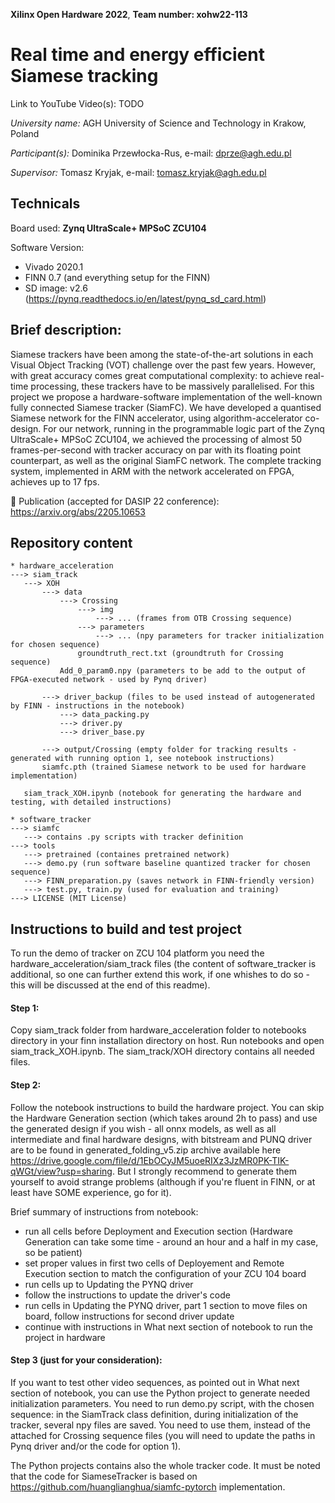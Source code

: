 **Xilinx Open Hardware 2022**, **Team number: xohw22-113**

# **Real time and energy efficient Siamese tracking**

Link to YouTube Video(s): TODO



*University name:* AGH University of Science and Technology in Krakow, Poland

*Participant(s):* Dominika Przewłocka-Rus, e-mail: dprze@agh.edu.pl

*Supervisor:* Tomasz Kryjak, e-mail: tomasz.kryjak@agh.edu.pl

 
## Technicals

Board used: **Zynq UltraScale+ MPSoC ZCU104**

Software Version:
* Vivado 2020.1
* FINN 0.7 (and everything setup for the FINN)
* SD image: v2.6 (https://pynq.readthedocs.io/en/latest/pynq_sd_card.html)


## Brief description:
Siamese trackers have been among the state-of-the-art solutions in each Visual Object Tracking (VOT) challenge over the past few years. However, with great accuracy comes great computational complexity: to achieve real-time processing, these trackers have to be massively parallelised. For this project we propose a hardware-software implementation of the well-known fully connected Siamese tracker (SiamFC). We have developed a quantised Siamese network for the FINN accelerator, using algorithm-accelerator co-design. For our network, running in the programmable logic part of the Zynq UltraScale+ MPSoC ZCU104, we achieved the processing of almost 50 frames-per-second with tracker accuracy on par with its floating point counterpart, as well as the original SiamFC network. The complete tracking system, implemented in ARM with the network accelerated on FPGA, achieves up to 17 fps.

:green_book: Publication (accepted for DASIP 22 conference): https://arxiv.org/abs/2205.10653


## Repository content

 ```
* hardware_acceleration
---> siam_track
    ---> XOH
        ---> data
            ---> Crossing
                ---> img
                    ---> ... (frames from OTB Crossing sequence)
                ---> parameters
                    ---> ... (npy parameters for tracker initialization for chosen sequence)
                groundtruth_rect.txt (groundtruth for Crossing sequence)
            Add_0_param0.npy (parameters to be add to the output of FPGA-executed network - used by Pynq driver)

        ---> driver_backup (files to be used instead of autogenerated by FINN - instructions in the notebook)
            ---> data_packing.py
            ---> driver.py
            ---> driver_base.py

        ---> output/Crossing (empty folder for tracking results - generated with running option 1, see notebook instructions)
        siamfc.pth (trained Siamese network to be used for hardware implementation)

    siam_track_XOH.ipynb (notebook for generating the hardware and testing, with detailed instructions)

* software_tracker
---> siamfc
    ---> contains .py scripts with tracker definition
---> tools
    ---> pretrained (containes pretrained network)
    ---> demo.py (run software baseline quantized tracker for chosen sequence)
    ---> FINN_preparation.py (saves network in FINN-friendly version)
    ---> test.py, train.py (used for evaluation and training)
---> LICENSE (MIT License)
```



## Instructions to build and test project

To run the demo of tracker on ZCU 104 platform you need the hardware_acceleration/siam_track files (the content of software_tracker is additional, so one can further extend this work, if one whishes to do so - this will be discussed at the end of this readme).

#### Step 1:
Copy siam_track folder from hardware_acceleration folder to notebooks directory in your finn installation directory on host.
Run notebooks and open siam_track_XOH.ipynb. The siam_track/XOH directory contains all needed files.

#### Step 2:
Follow the notebook instructions to build the hardware project. You can skip the Hardware Generation section (which takes around 2h to pass) and use the generated design if you wish - all onnx models, as well as all intermediate and final hardware designs, with bitstream and PUNQ driver are to be found in generated_folding_v5.zip archive available here https://drive.google.com/file/d/1EbOCyJM5uoeRIXz3JzMR0PK-TIK-qWGt/view?usp=sharing. But I strongly recommend to generate them yourself to avoid strange problems (although if you're fluent in FINN, or at least have SOME experience, go for it).

Brief summary of instructions from notebook:
* run all cells before Deployment and Execution section (Hardware Generation can take some time - around an hour and a half in my case, so be patient)
* set proper values in first two cells of Deployement and Remote Execution section to match the configuration of your ZCU 104 board
* run cells up to Updating the PYNQ driver
* follow the instructions to update the driver's code
* run cells in Updating the PYNQ driver, part 1 section to move files on board, follow instructions for second driver update
* continue with instructions in What next section of notebook to run the project in hardware

#### Step 3 (just for your consideration):
If you want to test other video sequences, as pointed out in What next section of notebook, you can use the Python project to generate needed initialization parameters. You need to run demo.py script, with the chosen sequence: in the SiamTrack class definition, during initialization of the tracker, several npy files are saved. You need to use them, instead of the attached for Crossing sequence files (you will need to update the paths in Pynq driver and/or the code for option 1).

The Python projects contains also the whole tracker code. It must be noted that the code for SiameseTracker is based on https://github.com/huanglianghua/siamfc-pytorch implementation.
